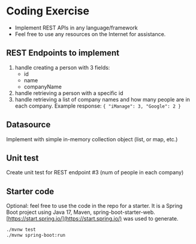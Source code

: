 # Coding Exercise

- Implement REST APIs in any language/framework
- Feel free to use any resources on the Internet for assistance.

## REST Endpoints to implement

1. handle creating a person with 3 fields: 
   - id
   - name
   - companyName
2. handle retrieving a person with a specific id
3. handle retrieving a list of company names and how many people are in each company. Example response: `{ "iManage": 3, "Google": 2 }`

## Datasource

Implement with simple in-memory collection object (list, or map, etc.)

## Unit test

Create unit test for REST endpoint #3 (num of people in each company)

## Starter code

Optional: feel free to use the code in the repo for a starter. 
It is a Spring Boot project using Java 17, Maven, spring-boot-starter-web. 
[https://start.spring.io/](https://start.spring.io/) was used to generate.

```bash
./mvnw test
./mvnw spring-boot:run
```
